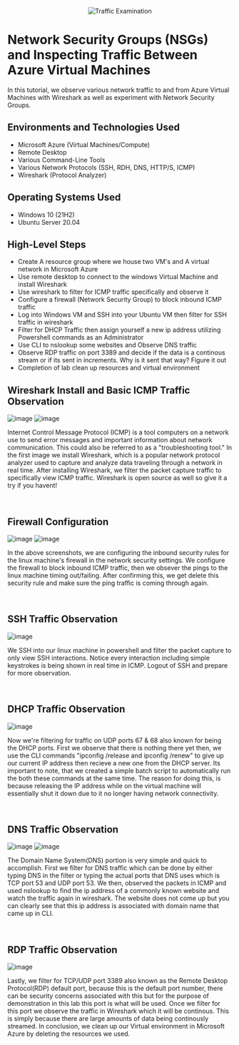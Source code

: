 <p align="center">
<img src="https://i.imgur.com/Ua7udoS.png" alt="Traffic Examination"/>
</p>

<h1>Network Security Groups (NSGs) and Inspecting Traffic Between Azure Virtual Machines</h1>
In this tutorial, we observe various network traffic to and from Azure Virtual Machines with Wireshark as well as experiment with Network Security Groups. <br />


<h2>Environments and Technologies Used</h2>

- Microsoft Azure (Virtual Machines/Compute)
- Remote Desktop
- Various Command-Line Tools
- Various Network Protocols (SSH, RDH, DNS, HTTP/S, ICMP)
- Wireshark (Protocol Analyzer)

<h2>Operating Systems Used </h2>

- Windows 10 (21H2)
- Ubuntu Server 20.04

<h2>High-Level Steps</h2>

- Create A resource group where we house two VM's and A virtual network in Microsoft Azure 
- Use remote desktop to connect to the windows Virtual Machine and install Wireshark
- Use wireshark to filter for ICMP traffic specifically and observe it
- Configure a firewall (Network Security Group) to block inbound ICMP traffic
- Log into Windows VM and SSH into your Ubuntu VM then filter for SSH traffic in wireshark
- Filter for DHCP Traffic then assign yourself a new ip address utilizing Powershell commands as an Administrator
- Use CLI to nslookup some websites and Observe DNS traffic
- Observe RDP traffic on port 3389 and decide if the data is a continous stream or if its sent in increments. Why is it sent that way? Figure it out
- Completion of lab clean up resources and virtual environment

<h2>Wireshark Install and Basic ICMP Traffic Observation</h2>


![image](https://github.com/user-attachments/assets/76563425-dac2-432e-b457-0b6ad2929162)
![image](https://github.com/user-attachments/assets/143c8187-4fd0-4c7f-8ec3-23f912406b11)

<p>Internet Control Message Protocol (ICMP) is a tool computers on a network use to send error messages and important information about network communication. This could also be referred to as a "troubleshooting tool." In the first image we install Wireshark, which is a popular network protocol analyzer used to capture and analyze data traveling through a network in real time. After installing Wireshark, we filter the packet capture traffic to specifically view ICMP traffic. Wireshark is open source as well so give it a try if you havent!  
</p>
<br />

<h2>Firewall Configuration</h2>

![image](https://github.com/user-attachments/assets/20aa9f18-73a7-4ceb-b573-da9dc6a2c889)
![image](https://github.com/user-attachments/assets/f74ca359-469c-489d-83c0-b683f5d88445)

<p>
In the above screenshots, we are configuring the inbound security rules for the linux machine's firewall in the network security settings. We configure the firewall to block inbound ICMP traffic, then we obsever the pings to the linux machine timing out/failing. After confirming this, we get delete this security rule and make sure the ping traffic is coming through again. 
</p>
<br />

<h2>SSH Traffic Observation</h2>

![image](https://github.com/user-attachments/assets/fe280467-3f53-4baf-96aa-e3f31f30756c)

<p>
We SSH into our linux machine in powershell and filter the packet capture to only view SSH interactions. Notice every interaction including simple keystrokes is being shown in real time in ICMP. Logout of SSH and prepare for more observation.
</p>
<br />

<h2>DHCP Traffic Observation</h2>

![image](https://github.com/user-attachments/assets/5adbc3b4-45c8-412c-9f1c-0e46617cf350)

<p>
Now we're filtering for traffic on UDP ports 67 & 68 also known for being the DHCP ports. First we observe that there is nothing there yet then, we use the CLI commands "ipconfig /release and ipconfig /renew" to give up our current IP address then recieve a new one from the DHCP server. Its important to note, that we created a simple batch script to automatically run the both these commands at the same time. The reason for doing this, is because releasing the IP address while on the virtual machine will essentially shut it down due to it no longer having network connectivity. 
</p>
<br />

<h2>DNS Traffic Observation</h2>

![image](https://github.com/user-attachments/assets/d47f74f7-8b71-4b2b-b853-d3756b208f0f)
![image](https://github.com/user-attachments/assets/a4cae94e-a2b8-48dd-9b9d-cca18e6514f5)

<p>
The Domain Name System(DNS) portion is very simple and quick to accomplish. First we filter for DNS traffic which can be done by either typing DNS in the filter or typing the actual ports that DNS uses which is TCP port 53 and UDP port 53. We then, observed the packets in ICMP and used nslookup to find the ip address of a commonly known website and watch the traffic again in wireshark. The website does not come up but you can clearly see that this ip address is associated with domain name that came up in CLI. 
</p>
<br />

<h2>RDP Traffic Observation</h2>

![image](https://github.com/user-attachments/assets/382d56f2-464d-4a9d-9c14-c847a0303b3e)

<p>
Lastly, we filter for TCP/UDP port 3389 also known as the Remote Desktop Protocol(RDP) default port, because this is the default port number, there can be security concerns associated with this but for the purpose of demonstration in this lab this port is what will be used. Once we filter for this port we observe the traffic in Wireshark which it will be continous. This is simply because there are large amounts of data being continously streamed. In conclusion, we clean up our Virtual environment in Microsoft Azure by deleting the resources we used.
</p>
<br />
